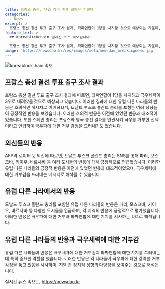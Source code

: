 ```yaml
---
title: 프랑스 총선, 유럽 각국 환영 최악은 피했다
categories:
  - News
excerpt: >
  프랑스 총선 결선 투표 출구 조사 결과, 좌파연합이 1당을 차지할 것으로 예상되는 가운데, 유럽 다른 나라에서 환영의 메시지가 잇따랐습니다. 도날드 투스크 폴란드 총리는 파리에선 열정, 모스크바에선 실망, 키이우에선 안도, 바르샤바에선 충분한 행복이 있다는 반응을 SNS를 통해 전하며 극우세력의 3위 하락에 대조적인 반응을 보였습니다. 스페인과 영국 총리도 극우를 거부한 결과에 대한 호응을 보였으며, 독일에선 여당이 좌파 연합에 밀려 타격을 받았지만 최악은 피한 것으로 평가되었습니다.
feature_text: >
  ## koreablockchain 실시간 뉴스 속보입니다.

  프랑스 총선 결선 투표 출구 조사 결과, 좌파연합이 1당을 차지할 것으로 예상되는 가운데, 유럽 다른 나라에서 환영의 메시지가 잇따랐습니다. 도날드 투스크 폴란드 총리는 파리에선 열정, 모스크바에선 실망, 키이우에선 안도, 바르샤바에선 충분한 행복이 있다는 반응을 SNS를 통해 전하며 극우세력의 3위 하락에 대조적인 반응을 보였습니다. 스페인과 영국 총리도 극우를 거부한 결과에 대한 호응을 보였으며, 독일에선 여당이 좌파 연합에 밀려 타격을 받았지만 최악은 피한 것으로 평가되었습니다.
image: 'https://newsdao.kr/res/images/meta/newsdao_breakingnews.jpg'
---
```


<p><img src="https://newsdao.kr/res/images/meta/newsdao_breakingnews.jpg" alt="koreablockchain 속보" /></p>

<h2 data-ke-size="size26">프랑스 총선 결선 투표 출구 조사 결과</h2>

<p data-ke-size="size16">프랑스 총선 결선 투표 출구 조사 결과에 따르면, 좌파연합이 1당을 차지하고 극우세력이 3위로 내려앉을 것으로 예상되고 있습니다. 이러한 결과에 대한 유럽 다른 나라들의 반응은 호의적인 메시지로 이어졌으며, 도날드 투스크 폴란드 총리를 포함한 여러 정상들이 긍정적인 반응을 보였습니다. 이러한 호의적 반응은 이전에 있었던 반응과 대조적이었습니다. 또한 스페인 총리는 프랑스와 영국 총선 결과를 연관시켜 극우를 거부한 선택이라고 언급하여 극우파에 대한 거부 감정을 드러내기도 했습니다.</p>

<h2 data-ke-size="size26">외신들의 반응</h2>

<p data-ke-size="size16">AFP와 로이터 등 외신에 따르면, 도날드 투스크 폴란드 총리는 SNS를 통해 파리, 모스크바, 키이우, 바르샤바 등 여러 도시들의 반응에 대해 긍정적으로 언급했습니다. 이러한 유럽 다른 나라들의 긍정적 반응은 이전에 있었던 반응과 대조적이었으며, 극우세력에 대한 거부감을 드러내는 메시지로 해석될 수 있습니다.</p>

<h2 data-ke-size="size26">유럽 다른 나라에서의 반응</h2>

<p data-ke-size="size16">도날드 투스크 폴란드 총리를 포함한 유럽 다른 나라들의 반응은 파리, 모스크바, 키이우, 바르샤바 등 다양한 도시들을 언급하며, 각 지역의 반응에 긍정적으로 평가했습니다. 이러한 반응은 극우파에 대한 거부와 좌파연합에 대한 지지를 시사하는 것으로 해석됩니다.</p>

<h2 data-ke-size="size26">유럽 다른 나라들의 반응과 극우세력에 대한 거부감</h2>

<p data-ke-size="size16">유럽 다른 나라들의 반응은 극우세력에 대한 거부감과 좌파연합에 대한 지지를 드러내는데 특히 중요한 역할을 했습니다. 이러한 반응은 각 나라들이 극우파에 대한 강력한 거부 감정을 품고 있음을 시사하며, 지역 간 정치적 성향의 다양성을 보여주는 것으로 해석됩니다.</p>
실시간 뉴스 속보는, <a href="https://newsdao.kr" rel="dofollow">https://newsdao.kr</a>


